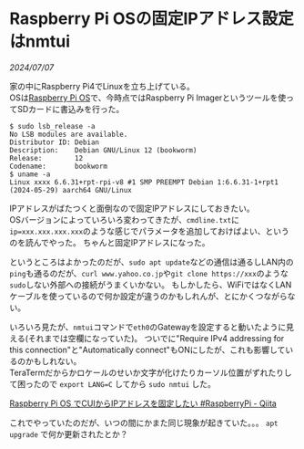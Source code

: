 # Raspberry Pi OSの固定IPアドレス設定はnmtui

<i>2024/07/07</i>

家の中にRaspberry Pi4でLinuxを立ち上げている。  
OSは[Raspberry Pi OS](https://www.raspberrypi.com/software/)で、今時点ではRaspberry Pi Imagerというツールを使ってSDカードに書込みを行った。

```text
$ sudo lsb_release -a
No LSB modules are available.
Distributor ID: Debian
Description:    Debian GNU/Linux 12 (bookworm)
Release:        12
Codename:       bookworm
$ uname -a
Linux xxxx 6.6.31+rpt-rpi-v8 #1 SMP PREEMPT Debian 1:6.6.31-1+rpt1 (2024-05-29) aarch64 GNU/Linux
```
IPアドレスがばたつくと面倒なので固定IPアドレスにしておきたい。  
OSバージョンによっていろいろ変わってきたが、`cmdline.txt`に`ip=xxx.xxx.xxx.xxx`のような感じでパラメータを追加しておけばよい、というのを読んでやった。
ちゃんと固定IPアドレスになった。

というところはよかったのだが、`sudo apt update`などの通信は通るしLAN内の`ping`も通るのだが、`curl www.yahoo.co.jp`や`git clone https://xxx`のような`sudo`しない外部への接続がうまくいかない。
もしかしたら、WiFiではなくLANケーブルを使っているので何か設定が違うのかもしれんが、とにかくつながらない。

いろいろ見たが、`nmtui`コマンドで`eth0`のGatewayを設定すると動いたように見える(それまでは空欄になっていた)。
ついでに"Require IPv4 addressing for this connection"と"Automatically connect"もONにしたが、これも影響しているのかもしれない。  
TeraTermだからかロケールのせいか文字が化けたりカーソル位置がずれたりして困ったので `export LANG=C` してから `sudo nmtui` した。

[Raspberry Pi OS でCUIからIPアドレスを固定したい #RaspberryPi - Qiita](https://qiita.com/crashRT/items/e0fdfd0d158054e47f55)

これでやっていたのだが、いつの間にかまた同じ現象が起きていた。。。
`apt upgrade` で何か更新されたとか？
